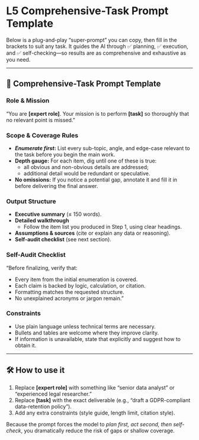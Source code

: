 # L5 Comprehensive-Task Prompt Template

Below is a plug-and-play “super-prompt” you can copy, then fill in the brackets to suit any task.
It guides the AI through ✅ planning, ✅ execution, and ✅ self-checking—so results are as comprehensive and exhaustive as you need.

---

## 📌 Comprehensive-Task Prompt Template

### Role & Mission

“You are **[expert role]**. Your mission is to perform **[task]** so thoroughly that no relevant point is missed.”

### Scope & Coverage Rules

- ***Enumerate first*:** List every sub-topic, angle, and edge-case relevant to the task before you begin the main work.
- **Depth gauge:** For each item, dig until one of these is true:
   - all obvious and non-obvious details are addressed;
   - additional detail would be redundant or speculative.
- **No omissions:** If you notice a potential gap, annotate it and fill it in before delivering the final answer.

### Output Structure

- **Executive summary** (≤ 150 words).
- **Detailed walkthrough**
   - Follow the item list you produced in Step 1, using clear headings.
- **Assumptions & sources** (cite or explain any data or reasoning).
- **Self-audit checklist** (see next section).

### Self-Audit Checklist

“Before finalizing, verify that:

- Every item from the initial enumeration is covered.
- Each claim is backed by logic, calculation, or citation.
- Formatting matches the requested structure.
- No unexplained acronyms or jargon remain.”

### Constraints

- Use plain language unless technical terms are necessary.
- Bullets and tables are welcome where they improve clarity.
- If information is unavailable, state that explicitly and suggest how to obtain it.

---

## 🛠️ How to use it

1. Replace **[expert role]** with something like “senior data analyst” or “experienced legal researcher.”
1. Replace **[task]** with the exact deliverable (e.g., “draft a GDPR-compliant data-retention policy”).
1. Add any extra constraints (style guide, length limit, citation style).

Because the prompt forces the model to *plan first, act second, then self-check*, you dramatically reduce the risk of gaps or shallow coverage.
